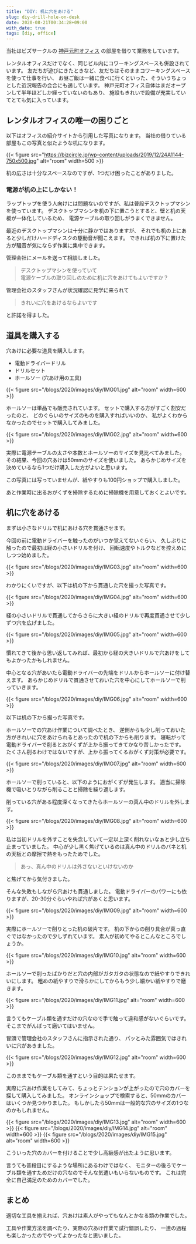 ```yaml
---
title: "DIY: 机に穴をあける"
slug: diy-drill-hole-on-desk
date: 2020-08-21T00:34:28+09:00
with_date: true
tags: [diy, office]
---
```


当社はビズサークルの [神戸元町オフィス](https://bizcircle.jp/kobemotomachi/) の部屋を借りて業務をしています。

レンタルオフィスだけでなく、同じビル内にコワーキングスペースも併設されています。
友だちが遊びにきたときなど、友だちはそのままコワーキングスペースを使って仕事を行い、
お昼ご飯は一緒に食べに行くといった、そういうちょっとした近況報告の会合にも適しています。
神戸元町オフィス自体はまだオープンして半年ほどしか経っていないのもあり、
施設もきれいで設備が充実していてとても気に入っています。

## レンタルオフィスの唯一の困りごと

以下はオフィスの紹介サイトから引用した写真になります。
当社の借りている部屋もこの写真と似たような机になります。

{{< figure src="https://bizcircle.jp/wp-content/uploads/2019/12/24A1144-750x500.jpg" alt="room" width=500 >}}

机の広さは十分なスペースなのですが、1つだけ困ったことがありました。

### 電源が机の上にしかない！

ラップトップを使う人向けには問題ないのですが、私は普段デスクトップマシンを使っています。
デスクトップマシンを机の下に置こうとすると、壁と机の天板が一体化しているため、
電源ケーブルの取り回しがうまくできません。

最近のデスクトップマシンは十分に静かではありますが、
それでも机の上にあると少しだけハードディスクの駆動音が聞こえます。
できれば机の下に置けた方が騒音が気にならず作業に集中できます。

管理会社にメールを送って相談しました。

> デスクトップマシンを使っていて\
> 電源ケーブルの取り回しのために机に穴をあけてもよいですか？

管理会社のスタッフさんが状況確認に見学に来られて

> きれいに穴をあけるならよいです

と許諾を得ました。

## 道具を購入する

穴あけに必要な道具を購入します。

* 電動ドライバードリル
* ドリルセット
* ホールソー (穴あけ用の工具)

{{< figure src="/blogs/2020/images/diy/IMG01.jpg" alt="room" width=600 >}}

ホールソーは単品でも販売されています。
セットで購入する方がすごく割安だったのと、
どのぐらいのサイズのものを購入すればいいのか、
私がよくわからなかったのでセットで購入してみました。

{{< figure src="/blogs/2020/images/diy/IMG02.jpg" alt="room" width=600 >}}

実際に電源テーブルの太さや本数とホールソーのサイズを見比べてみました。
その結果、今回の穴あけは50mmのサイズを使いました。
あらかじめサイズを決めているなら1つだけ購入した方がよいと思います。

この写真には写っていませんが、紙やすりも100円ショップで購入しました。

あと作業時に出るおがくずを掃除するために掃除機を用意しておくとよいです。

## 机に穴をあける

まずは小さなドリルで机にあける穴を貫通させます。

今回の前に電動ドライバーを触ったのがいつか覚えてないぐらい、
久しぶりに触ったので最初は経の小さいドリルを付け、
回転速度やトルクなどを控えめにしつつ始めました。

{{< figure src="/blogs/2020/images/diy/IMG03.jpg" alt="room" width=600 >}}

わかりにくいですが、以下は机の下から貫通した穴を撮った写真です。

{{< figure src="/blogs/2020/images/diy/IMG04.jpg" alt="room" width=600 >}}

経の小さいドリルで貫通してからさらに大きい経のドリルで再度貫通させて少しずつ穴を広げました。

{{< figure src="/blogs/2020/images/diy/IMG05.jpg" alt="room" width=600 >}}

慣れてきて後から思い返してみれば、最初から経の大きいドリルで穴あけをしてもよかったかもしれません。

中心となる穴があいたら電動ドライバーの先端をドリルからホールソーに付け替えます。
あらかじめドリルで貫通させておいた穴を中心にしてホールソーで削っていきます。

{{< figure src="/blogs/2020/images/diy/IMG06.jpg" alt="room" width=600 >}}

以下は机の下から撮った写真です。

ホールソーでの穴あけ作業について調べたとき、
逆側からも少し削っておいた方がきれいに穴をあけられるとあったので机の下からも削ります。
寝転がって電動ドライバーで削るとおがくずが上から振ってきてかなり苦しかったです。
たくさん削るわけではないですが、上から振ってくるおがくず対策が必要です。

{{< figure src="/blogs/2020/images/diy/IMG07.jpg" alt="room" width=600 >}}

ホールソーで削っていると、以下のようにおがくずが発生します。
適当に掃除機で吸いとりながら削ることと掃除を繰り返します。

削っている穴がある程度深くなってきたらホールソーの真ん中のドリルを外します。

{{< figure src="/blogs/2020/images/diy/IMG08.jpg" alt="room" width=600 >}}

私は当初ドリルを外すことを失念していて一定以上深く削れないなぁと少し立ち止まっていました。
中心が少し黒く焦げているのは真ん中のドリルのバネと机の天板との摩擦で熱をもったためでした。

> あっ、真ん中のドリルは外さないといけないのか

と焦げてから気付きました。

そんな失敗もしながら穴あけも貫通しました。
電動ドライバーのパワーにも依りますが、20-30分ぐらいやれば穴があくと思います。

{{< figure src="/blogs/2020/images/diy/IMG09.jpg" alt="room" width=600 >}}

実際にホールソーで削りとった机の破片です。
机の下からの削り具合が真っ直ぐではなかったので少しずれています。
素人が初めてやるとこんなところでしょうか。

{{< figure src="/blogs/2020/images/diy/IMG10.jpg" alt="room" width=600 >}}

ホールソーで削ったばかりだと穴の内部がガタガタの状態なので紙やすりできれいにします。
粗めの紙やすりで滑らかにしてからもう少し細かい紙やすりで磨きます。

{{< figure src="/blogs/2020/images/diy/IMG11.jpg" alt="room" width=600 >}}

言うてもケーブル類を通すだけの穴なので手で触って違和感がないぐらいです。
そこまでがんばって磨いてはいません。

冒頭で管理会社のスタッフさんに指示された通り、
パッとみた雰囲気ではきれいに穴があきました。

{{< figure src="/blogs/2020/images/diy/IMG12.jpg" alt="room" width=600 >}}

このままでもケーブル類を通すという目的は果たせます。

実際に穴あけ作業をしてみて、ちょっとテンションが上がったので穴のカバーを探して購入してみました。
オンラインショップで検索すると、50mmのカバーはいくつか見つかりました。
もしかしたら50mmは一般的な穴のサイズの1つなのかもしれません。

{{< figure src="/blogs/2020/images/diy/IMG13.jpg" alt="room" width=600 >}}
{{< figure src="/blogs/2020/images/diy/IMG14.jpg" alt="room" width=600 >}}
{{< figure src="/blogs/2020/images/diy/IMG15.jpg" alt="room" width=600 >}}

こういった穴のカバーを付けることで少し高級感が出たように思います。

言うても普段目にするような場所にあるわけではなく、
モニターの後ろでケーブル類を通すためだけの穴なのでそんな気遣いもいらないものです。
これは完全に自己満足のためのカバーでした。

## まとめ

適切な工具を揃えれば、穴あけは素人がやってもなんとかなる類の作業でした。

工具や作業方法を調べたり、実際の穴あけ作業で試行錯誤したり、
一連の過程も楽しかったのでやってよかったなと思いました。
